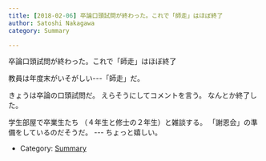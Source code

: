 ```yaml
---
title: [2018-02-06] 卒論口頭試問が終わった。これで「師走」はほぼ終了
author: Satoshi Nakagawa
category: Summary

---
```


卒論口頭試問が終わった。これで「師走」はほぼ終了

 教員は年度末がいそがしい---「師走」だ。

 きょうは卒論の口頭試問だ。
えらそうにしてコメントを言う。
なんとか終了した。

 学生部屋で卒業生たち
（４年生と修士の２年生）と雑談する。
「謝恩会」の準備をしているのだそうだ。
--- ちょっと嬉しい。

- Category: [Summary](https://merapano.github.io/categories.html#Summary)


